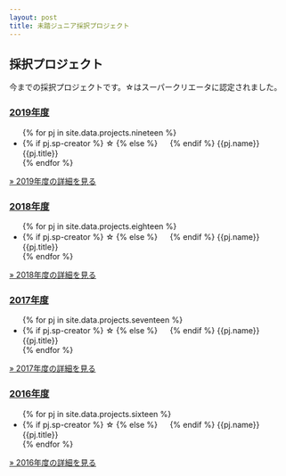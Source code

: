```yaml
---
layout: post
title: 未踏ジュニア採択プロジェクト
---
```


<div class="">
  <h2>採択プロジェクト</h2>
  <p>今までの採択プロジェクトです。☆はスーパークリエータに認定されました。</p>
  <a href="/projects/2019"><h3>2019年度</h3></a>
  <ul class="list-none">
    {% for pj in site.data.projects.nineteen %}
    <li>
      {% if pj.sp-creator %}
      <span>☆ </span>
      {% else %}
      <span>　 </span>
      {% endif %}
      {{pj.name}} {{pj.title}}
    </li>
    {% endfor %}
  </ul>
  <a href="/projects/2019" class="button">» 2019年度の詳細を見る</a>
  <a href="/projects/2018"><h3>2018年度</h3></a>
  <ul class="list-none">
    {% for pj in site.data.projects.eighteen %}
    <li>
      {% if pj.sp-creator %}
      <span>☆ </span>
      {% else %}
      <span>　 </span>
      {% endif %}
      {{pj.name}} {{pj.title}}
    </li>
    {% endfor %}
  </ul>
  <a href="/projects/2018" class="button">» 2018年度の詳細を見る</a>
  <a href="/projects/2017"><h3>2017年度</h3></a>
  <ul class="list-none">
    {% for pj in site.data.projects.seventeen %}
    <li>
      {% if pj.sp-creator %}
      <span>☆ </span>
      {% else %}
      <span>　 </span>
      {% endif %}
      {{pj.name}} {{pj.title}}
    </li>
    {% endfor %}
  </ul>
  <a href="/projects/2017" class="button">» 2017年度の詳細を見る</a>
  <a href="/projects/2016"><h3>2016年度</h3></a>
  <ul class="list-none">
    {% for pj in site.data.projects.sixteen %}
    <li>
      {% if pj.sp-creator %}
      <span>☆ </span>
      {% else %}
      <span>　 </span>
      {% endif %}
      {{pj.name}} {{pj.title}}
    </li>
    {% endfor %}
  </ul>
  <a href="/projects/2016" class="button">» 2016年度の詳細を見る</a>
</div>
